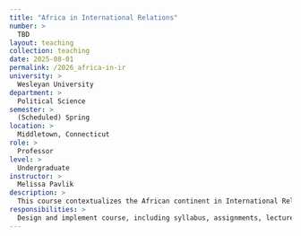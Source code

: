 ```yaml
---
title: "Africa in International Relations"
number: >
  TBD
layout: teaching
collection: teaching
date: 2025-08-01
permalink: /2026_africa-in-ir
university: >
  Wesleyan University
department: >
  Political Science
semester: >
  (Scheduled) Spring
location: >
  Middletown, Connecticut
role: >
  Professor
level: >
  Undergraduate
instructor: >
  Melissa Pavlik
description: >
  This course contextualizes the African continent in International Relations, and provides an overview of the many ways (especially sub-Saharan) African states engage with foreign countries, with international institutions, and with each other, from colonial times to the present. Topics include colonialism, trade, aid and structural adjustment programs, sovereign debt, international and regional organizations and blocs, security arrangements, and African states' roles in ongoing international climate governance.
responsibilities: >
  Design and implement course, including syllabus, assignments, lectures, and exams. Provide weekly lectures and weekly discussion sections. Grade all assignments and exams.
---
```

